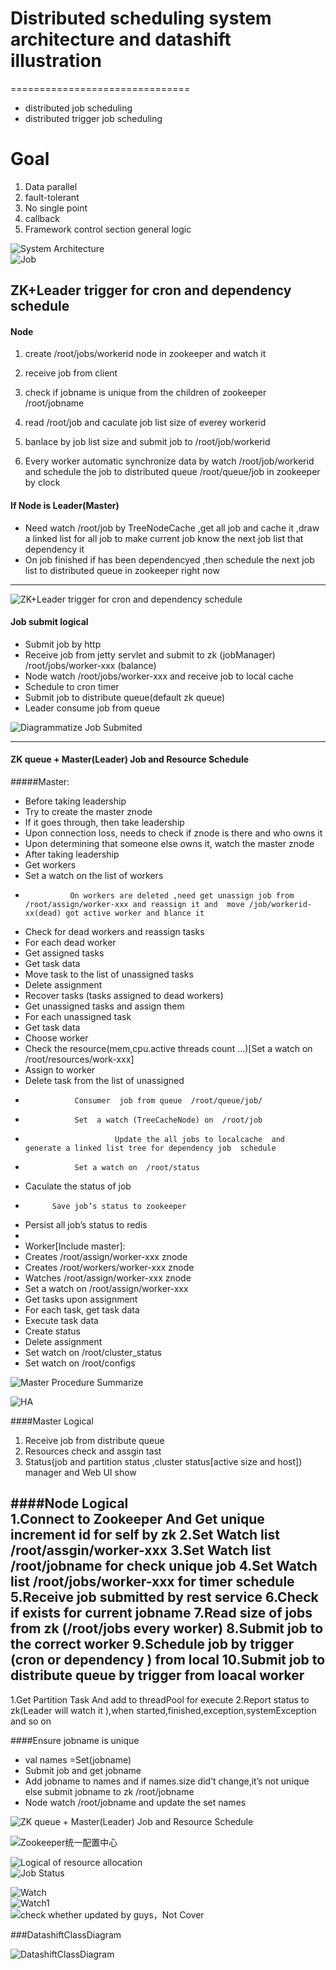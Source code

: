 # Distributed scheduling system architecture and datashift illustration   
===============================
* distributed job scheduling
* distributed trigger job scheduling

# Goal
1. Data parallel
1. fault-tolerant
1. No single point
1. callback
1. Framework control section general logic

![System Architecture](https://github.com/wbj0110/cloud/blob/master/doc/image/core/System%20Architecture.png)   
![Job](https://github.com/wbj0110/cloud/blob/master/doc/image/core/job_entity.png)   
## ZK+Leader trigger for cron and dependency schedule  
#### Node
1.   create /root/jobs/workerid node in zookeeper and watch it
1.   receive job from client
1.   check if jobname is unique from the children of  zookeeper /root/jobname  
1.   read /root/job and caculate job list size of everey workerid
1.   banlace by job list size and submit job to /root/job/workerid

1. Every worker  automatic  synchronize data by watch /root/job/workerid  and  schedule  the job to  distributed queue  /root/queue/job in zookeeper by clock

#### If Node is  Leader(Master)
  *   Need watch /root/job by TreeNodeCache  ,get all job  and  cache it ,draw a linked list for all job to make  current job know  the next job  list that dependency it
  *   On job finished  if has  been dependencyed ,then  schedule  the next job  list to  distributed queue in zookeeper right now    
   
      
***
![ZK+Leader trigger for cron and dependency schedule](https://github.com/wbj0110/cloud/blob/master/doc/image/core/Zk%2BLeader%20trigger%20for%20cron%20and%20dependency%20schedule%20watch.png)   
   
#### Job submit logical   
* Submit job by http
* Receive job from jetty servlet and submit to zk (jobManager) /root/jobs/worker-xxx (balance)
* Node watch /root/jobs/worker-xxx and receive job to local cache
* Schedule to cron timer
* Submit job to distribute queue(default zk queue)
* Leader consume job from queue   
       
![Diagrammatize Job Submited](https://github.com/wbj0110/cloud/blob/master/doc/image/core/Diagrammatize%20job%20submited.png)   

---
#### ZK queue + Master(Leader) Job and Resource Schedule 

#####Master:
* Before  taking leadership
* Try to create the master znode
* If it goes through, then take leadership
* Upon connection loss, needs  to check if znode is there and who owns it
* Upon determining that someone else owns it, watch the master znode
* After taking leadership
* Get workers
* Set a watch on the list of workers
*               On workers are deleted ,need get unassign job from /root/assign/worker-xxx and reassign it and  move /job/workerid-xx(dead) got active worker and blance it 
* Check for dead workers and reassign tasks
* For each dead worker
* Get assigned tasks
* Get task data
* Move task to the list of unassigned tasks
* Delete assignment
* Recover tasks (tasks assigned to dead workers)
* Get unassigned tasks and assign them
* For each unassigned task
* Get task data
* Choose worker
* Check the resource(mem,cpu.active threads count …)[Set a watch on /root/resources/work-xxx]
* Assign to worker
* Delete task from the list of unassigned
*                Consumer  job from queue  /root/queue/job/
*                Set  a watch (TreeCacheNode) on  /root/job  
*                         Update the all jobs to localcache  and  generate a linked list tree for dependency job  schedule
*                Set a watch on  /root/status  
* 	Caculate the status of job 
*          	Save job’s status to zookeeper
* 	Persist all  job’s status to redis
*                         
* Worker[Include master]:
* Creates  /root/assign/worker-xxx znode
* Creates  /root/workers/worker-xxx znode
* Watches  /root/assign/worker-xxx znode
* Set a watch on /root/assign/worker-xxx
* Get tasks upon assignment
* For each task, get task data
* Execute task data
* Create status
* Delete assignment
* Set watch on  /root/cluster_status
* Set watch on  /root/configs


    
![Master Procedure Summarize](https://github.com/wbj0110/cloud/blob/master/doc/image/core/master%20procedure%20summarize.png)

![HA](https://github.com/wbj0110/cloud/blob/master/doc/image/core/HA.png)
     
    
####Master Logical   
1. Receive job from distribute queue
1. Resources check and assgin tast 
1. Status(job and partition status ,cluster status[active size and host]) manager and Web UI show
   
####Node Logical   
1.Connect to Zookeeper And Get unique increment id for self by zk 
2.Set Watch list /root/assgin/worker-xxx
3.Set Watch list /root/jobname for check unique job
4.Set Watch list /root/jobs/worker-xxx for timer schedule 
5.Receive job submitted by rest service
6.Check if exists for current jobname
7.Read size of jobs from zk (/root/jobs every worker)
8.Submit job to the correct worker
9.Schedule job by trigger (cron or dependency ) from local
10.Submit job to distribute queue by trigger from loacal worker
----------------------------------
1.Get Partition Task And add to threadPool for execute
2.Report status to zk(Leader will watch it ),when started,finished,exception,systemException and so on

####Ensure jobname is unique    
* val names =Set(jobname)
* Submit job and get jobname
* Add jobname to names and if names.size did’t change,it’s not unique else submit jobname to zk /root/jobname
* Node watch /root/jobname and update the set names
   
![ZK queue + Master(Leader) Job and Resource Schedule ](https://github.com/wbj0110/cloud/blob/master/doc/image/core/ZK%20queue%20%2B%20Master%20Job%20and%20Resource%20Schedule.png)
    
![Zookeeper统一配置中心](https://github.com/wbj0110/cloud/blob/master/doc/image/core/Zookeeper%E7%BB%9F%E4%B8%80%E9%85%8D%E7%BD%AE%E4%B8%AD%E5%BF%83.png)
   
![Logical of resource allocation](https://github.com/wbj0110/cloud/blob/master/doc/image/core/Logical%20of%20resource%20allocation.png)    
![Job Status](https://github.com/wbj0110/cloud/blob/master/doc/image/core/Job%20Status.png)    

![Watch](https://github.com/wbj0110/cloud/blob/master/doc/image/core/Watch.png)      
![Watch1](https://github.com/wbj0110/cloud/blob/master/doc/image/core/Watch1.png)    
![check whether updated by guys，Not Cover](https://github.com/wbj0110/cloud/blob/master/doc/image/core/check%20whether%20updated%20by%20guys.png)     

###DatashiftClassDiagram   

![DatashiftClassDiagram](https://github.com/wbj0110/cloud/blob/master/doc/image/datashift.png)


